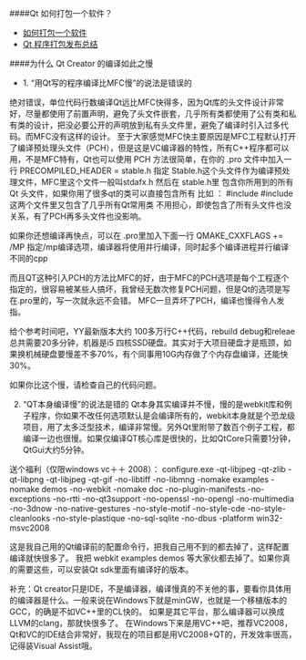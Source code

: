 ####Qt 如何打包一个软件？
- [如何打包一个软件](https://www.zhihu.com/question/21359230)
- [Qt 程序打包发布总结](http://blog.csdn.net/liuyez123/article/details/50462637)

####为什么 Qt Creator 的编译如此之慢
- <p>1. “用Qt写的程序编译比MFC慢”的说法是错误的
绝对错误，单位代码行数编译Qt远比MFC快得多，因为Qt库的头文件设计非常好，尽量都使用了前置声明，避免了头文件嵌套，几乎所有类都使用了公有类和私有类的设计，把没必要公开的声明放到私有头文件里，避免了编译时引入过多代码。而MFC没有这样的设计。
至于大家感觉MFC快主要原因是MFC工程默认打开了编译预处理头文件（PCH），但是这是VC编译器的特性，所有C++程序都可以用，不是MFC特有，Qt也可以使用 PCH
方法很简单，在你的 .pro 文件中加入一行
PRECOMPILED_HEADER = stable.h
指定 Stable.h这个头文件作为编译预处理文件，MFC里这个文件一般叫stdafx.h
然后在 stable.h里 包含你所用到的所有 Qt 头文件，如果你用了很多qt的类可以直接包含所有
比如 ：
#include <QtCore>
#include <QtGui>
这两个文件里又包含了几乎所有Qt常用类
不用担心，即使包含了所有头文件也没关系，有了PCH再多头文件也没影响。

如果你还想编译再快点，可以在 .pro里加入下面一行
QMAKE_CXXFLAGS += /MP
指定/mp编译选项，编译器将使用并行编译，同时起多个编译进程并行编译不同的cpp

而且QT这种引入PCH的方法比MFC的好，由于MFC的PCH选项是每个工程逐个指定的，很容易被某些人搞坏，我曾经无数次修复PCH问题，但是Qt的选项是写在.pro里的，写一次就永远不会错。
MFC一旦弄坏了PCH，编译也慢得令人发指。

给个参考时间吧，YY最新版本大约 100多万行C++代码，rebuild debug和releae总共需要20多分钟，机器是i5 四核SSD硬盘。其实对于大项目硬盘才是瓶颈，如果换机械硬盘要慢差不多70%，有个同事用10G内存做了个内存盘编译，还能快30%。

如果你比这个慢，请检查自己的代码问题。

2. “QT本身编译慢”的说法是错的
Qt本身其实编译并不慢，慢的是webkit库和例子程序，你如果不改任何选项默认是会编译所有的，webkit本身就是个恐龙级项目，用了太多泛型技术，编译非常慢。另外Qt里附带了数百个例子工程，都编译一边也很慢。如果仅编译QT核心库是很快的，比如QtCore只需要1分钟，QtGui大约5分钟。

送个福利（仅限windows vc＋＋ 2008）：
configure.exe -qt-libjpeg -qt-zlib -qt-libpng -qt-libjpeg -qt-gif -no-libtiff -no-libmng -nomake examples -nomake demos -no-webkit -nomake doc -no-plugin-manifests -no-exceptions -no-rtti -no-qt3support -no-openssl -no-opengl -no-multimedia -no-3dnow -no-native-gestures -no-style-motif -no-style-cde -no-style-cleanlooks -no-style-plastique -no-sql-sqlite -no-dbus -platform win32-msvc2008

这是我自己用的Qt编译前的配置命令行，把我自己用不到的都去掉了，这样配置编译就快很多了。
我把 webkit examples demos 等大家伙都去掉了。如果你真的需要这些，可以安装Qt sdk里面有编译好的版本。

补充：Qt creator只是IDE，不是编译器，编译慢真的不关他的事，要看你具体用的编译器是什么。一般来说在Windows下就是minGW，也就是一个移植版本的GCC，的确是不如VC++里的CL快的。
如果是其它平台，那么编译器可以换成LLVM的clang，那就快很多了。
在Windows下来是用VC++吧，推荐VC2008，Qt和VC的IDE结合非常好，我现在的项目都是用VC2008+QT的，开发效率很高，记得装Visual Assist哦。</p>